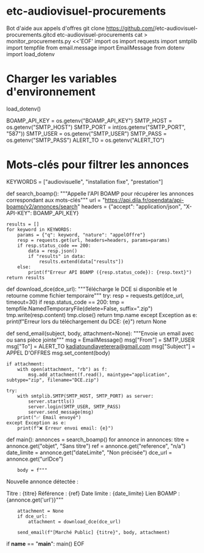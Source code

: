 # etc-audiovisuel-procurements
Bot d'aide aux appels d'offres 
git clone https://github.com/<kadiatoundiayeterera-arch>/etc-audiovisuel-procurements.gitcd etc-audiovisuel-procurements
cat > monitor_procurements.py <<'EOF'
import os
import requests
import smtplib
import tempfile
from email.message import EmailMessage
from dotenv import load_dotenv

# Charger les variables d'environnement
load_dotenv()

BOAMP_API_KEY = os.getenv("BOAMP_API_KEY")
SMTP_HOST = os.getenv("SMTP_HOST")
SMTP_PORT = int(os.getenv("SMTP_PORT", "587"))
SMTP_USER = os.getenv("SMTP_USER")
SMTP_PASS = os.getenv("SMTP_PASS")
ALERT_TO = os.getenv("ALERT_TO")

# Mots-clés pour filtrer les annonces
KEYWORDS = ["audiovisuelle", "installation fixe", "prestation"]

def search_boamp():
    """Appelle l'API BOAMP pour récupérer les annonces correspondant aux mots-clés"""
    url = "https://api.dila.fr/opendata/api-boamp/v2/annonces/search"
    headers = {"accept": "application/json", "X-API-KEY": BOAMP_API_KEY}

    results = []
    for keyword in KEYWORDS:
        params = {"q": keyword, "nature": "appelOffre"}
        resp = requests.get(url, headers=headers, params=params)
        if resp.status_code == 200:
            data = resp.json()
            if "results" in data:
                results.extend(data["results"])
        else:
            print(f"Erreur API BOAMP ({resp.status_code}): {resp.text}")
    return results

def download_dce(dce_url):
    """Télécharge le DCE si disponible et le retourne comme fichier temporaire"""
    try:
        resp = requests.get(dce_url, timeout=30)
        if resp.status_code == 200:
            tmp = tempfile.NamedTemporaryFile(delete=False, suffix=".zip")
            tmp.write(resp.content)
            tmp.close()
            return tmp.name
    except Exception as e:
        print(f"Erreur lors du téléchargement du DCE: {e}")
    return None

def send_email(subject, body, attachment=None):
    """Envoie un email avec ou sans pièce jointe"""
    msg = EmailMessage()
    msg["From"] = SMTP_USER
    msg["To"] = ALERT_TO kadiatoundiayeterera@gmail.com
    msg["Subject"] = APPEL D'OFFRES
    msg.set_content(body)

    if attachment:
        with open(attachment, "rb") as f:
            msg.add_attachment(f.read(), maintype="application", subtype="zip", filename="DCE.zip")

    try:
        with smtplib.SMTP(SMTP_HOST, SMTP_PORT) as server:
            server.starttls()
            server.login(SMTP_USER, SMTP_PASS)
            server.send_message(msg)
        print("✅ Email envoyé")
    except Exception as e:
        print(f"❌ Erreur envoi email: {e}")

def main():
    annonces = search_boamp()
    for annonce in annonces:
        titre = annonce.get("objet", "Sans titre")
        ref = annonce.get("reference", "n/a")
        date_limite = annonce.get("dateLimite", "Non précisée")
        dce_url = annonce.get("urlDce")

        body = f"""
Nouvelle annonce détectée :

Titre : {titre}
Référence : {ref}
Date limite : {date_limite}
Lien BOAMP : {annonce.get('url')}"""

        attachment = None
        if dce_url:
            attachment = download_dce(dce_url)

        send_email(f"[Marché Public] {titre}", body, attachment)

if __name__ == "__main__":
    main()
EOF
